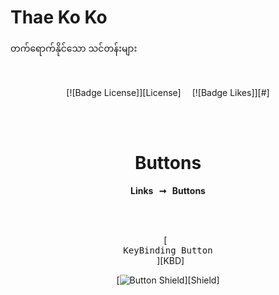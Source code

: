 # Thae Ko Ko
တက်ရောက်နိုင်သော သင်တန်းများ

<br>

<div align = center>

[![Badge License]][License]   
[![Badge Likes]][#]

<br>
<br>
    
# Buttons
         
**Links  ➞  Buttons**

<br>
<br>

[<kbd> <br> KeyBinding Button <br> </kbd>][KBD]

[![Button Shield]][Shield]

</div>

[Button Shield]: https://img.shields.io/badge/Shield_Buttons-37a779?style=for-the-badge
